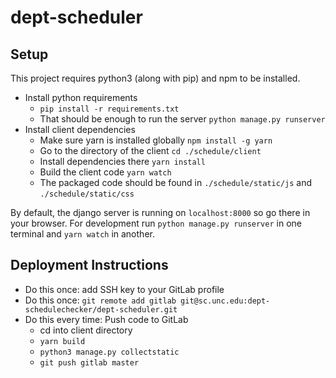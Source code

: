# dept-scheduler

## Setup
This project requires python3 (along with pip) and npm to be installed.

* Install python requirements 
  * `pip install -r requirements.txt`
  * That should be enough to run the server `python manage.py runserver`
* Install client dependencies 
  * Make sure yarn is installed globally `npm install -g yarn`
  * Go to the directory of the client `cd ./schedule/client`
  * Install dependencies there `yarn install`
  * Build the client code `yarn watch`
  * The packaged code should be found in `./schedule/static/js` and `./schedule/static/css`

By default, the django server is running on `localhost:8000` so go there in your browser. For development run `python manage.py runserver` in one terminal and `yarn watch` in another.

## Deployment Instructions

* Do this once: add SSH key to your GitLab profile
* Do this once: `git remote add gitlab git@sc.unc.edu:dept-schedulechecker/dept-scheduler.git`
* Do this every time: Push code to GitLab
  * cd into client directory
  * `yarn build`
  * `python3 manage.py collectstatic`
  * `git push gitlab master`
